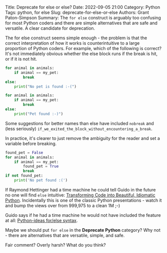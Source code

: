 Title: Deprecate for else or else?
Date: 2022-09-05 21:00
Category: Python
Tags: python, for else
Slug: deprecate-for-else-or-else
Authors: Grant Paton-Simpson
Summary: The `for else` construct is arguably too confusing for most Python coders and there are simple alternatives that are safe and versatile. A clear candidate for deprecation.


The for else construct seems simple enough - the problem is that the correct interpretation of how it works is counterintuitive to a large proportion of Python coders. For example, which of the following is correct? It's not immediately obvious whether the else block runs if the break is hit, or if it is not hit.

```python
for animal in animals:
    if animal == my_pet:
        break
else:
    print("No pet is found :-(")

for animal in animals:
    if animal == my_pet:
        break
else:
    print("Pet found :-)")
```

Some suggestions for better names than else have included `nobreak` and (less seriously) `if_we_exited_the_block_without_encountering_a_break`.

In practice, it's clearer to just remove the ambiguity for the reader and set a variable before breaking.

```python
found_pet = False
for animal in animals:
    if animal == my_pet:
        found_pet = True
        break
if not found_pet:
    print('No pet found :(')
```

If Raymond Hettinger had a time machine he could tell Guido in the future no one will find `else` intuitive: [Transforming Code into Beautiful, Idiomatic Python](https://m.youtube.com/watch?v=OSGv2VnC0go). Incidentally this is one of the classic Python presentations - watch it and bump the views over from 999,975 to a clean 1M ;-)

Guido says if he had a time machine he would not have included the feature at all: [Python-ideas for/else syntax](https://mail.python.org/pipermail/python-ideas/2009-October/).

Maybe we should put `for else` in the **Deprecate Python** category? Why not - there are alternatives that are versatile, simple, and safe.

Fair comment? Overly harsh? What do you think?


